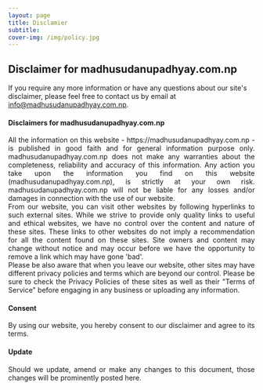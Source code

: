 ```yaml
---
layout: page
title: Disclamier
subtitle: 
cover-img: /img/policy.jpg
---
```


## Disclaimer for madhusudanupadhyay.com.np
If you require any more information or have any questions about our site's disclaimer, please feel free to contact us by email at info@madhusudanupadhyay.com.np. 

#### Disclaimers for madhusudanupadhyay.com.np
<div align="Justify"> All the information on this website - https://madhusudanupadhyay.com.np - is published in good faith and for general information purpose only. madhusudanupadhyay.com.np does not make any warranties about the completeness, reliability and accuracy of this information. Any action you take upon the information you find on this website (madhusudanupadhyay.com.np), is strictly at your own risk. madhusudanupadhyay.com.np will not be liable for any losses and/or damages in connection with the use of our website.</div>

<div align="Justify"> From our website, you can visit other websites by following hyperlinks to such external sites. While we strive to provide only quality links to useful and ethical websites, we have no control over the content and nature of these sites. These links to other websites do not imply a recommendation for all the content found on these sites. Site owners and content may change without notice and may occur before we have the opportunity to remove a link which may have gone 'bad'.</div>

<div align="Justify">Please be also aware that when you leave our website, other sites may have different privacy policies and terms which are beyond our control. Please be sure to check the Privacy Policies of these sites as well as their "Terms of Service" before engaging in any business or uploading any information.</div>

#### Consent
<div align="Justify"> By using our website, you hereby consent to our disclaimer and agree to its terms.</div>

#### Update
<div align="Justify"> Should we update, amend or make any changes to this document, those changes will be prominently posted here.</div>